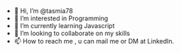 - 👋 Hi, I’m @tasmia78
- 👀 I’m interested in Programming
- 🌱 I’m currently learning Javascript
- 💞️ I’m looking to collaborate on my skills
- 📫 How to reach me , u can mail me or DM at LinkedIn.

<!---
tasmia78/tasmia78 is a ✨ special ✨ repository because its `README.md` (this file) appears on your GitHub profile.
You can click the Preview link to take a look at your changes.
--->
